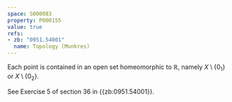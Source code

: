 ```yaml
---
space: S000083
property: P000155
value: true
refs:
- zb: "0951.54001"
  name: Topology (Munkres)
---
```


Each point is contained in an open set homeomorphic to $\mathbb R$, namely $X\setminus\{0_1\}$ or $X\setminus\{0_2\}$.

See Exercise 5 of section 36 in {{zb:0951.54001}}.

